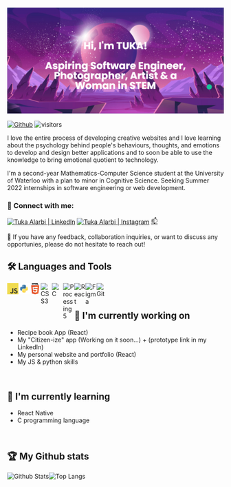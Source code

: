 [![MasterHead](banner.png)](github.com/alartuka)

<!-- <p align="center"></p> -->
<!-- <h1 align="center">Hi there, I'm <a href="https://github.com/alartuka" target="_blank" rel="noreferrer">Tuka</a> 👋</h1> -->
<!-- <h3 align="center">I'm a Student, Developer 💻, Photographer 📸, Designer 🎨, and Woman in STEM!</h3>  -->

[![Github](https://img.shields.io/github/followers/alartuka?label=Follow&style=social)](https://github.com/alartuka)
![visitors](https://visitor-badge.laobi.icu/badge?page_id=alartuka.alartuka)

I love the entire process of developing creative websites and I love learning about the psychology behind people's behaviours, thoughts, and emotions to develop and design better applications and to soon be able to use the knowledge to bring emotional quotient to technology. 

I'm a second-year Mathematics-Computer Science student at the University of Waterloo with a plan to minor in Cognitive Science. Seeking Summer 2022 internships in software engineering or web development. 

### 🤝 Connect with me:

<a href="https://www.linkedin.com/in/tukaalarbi/">
         <img align="center" src="https://raw.githubusercontent.com/yushi1007/yushi1007/main/images/linkedin.svg" alt="Tuka Alarbi | LinkedIn" width="21px"/></a>
<a href="https://instagram.com/alar_tuka2">
         <img align="center" src="https://raw.githubusercontent.com/yushi1007/yushi1007/main/images/instagram.svg" alt="Tuka Alarbi | Instagram" width="21px"/></a>  
<a href="mailto:talarbi@uwaterloo.ca?subject=Reaching out from Github">📫</i></a>

 💬 If you have any feedback, collaboration inquiries, or want to discuss any opportunies, please do not hesitate to reach out!
<br />

## 🛠️ Languages and Tools

<img align="left" alt="JavaScript" width="26px" src="https://raw.githubusercontent.com/github/explore/80688e429a7d4ef2fca1e82350fe8e3517d3494d/topics/javascript/javascript.png" />
<img align="left" alt="Python" width="26px" src="https://raw.githubusercontent.com/github/explore/80688e429a7d4ef2fca1e82350fe8e3517d3494d/topics/python/python.png" />
<img align="left" alt="HTML5" width="26px" src="https://raw.githubusercontent.com/github/explore/80688e429a7d4ef2fca1e82350fe8e3517d3494d/topics/html/html.png" />
<img align="left" alt="CSS3" width="26px" src="https://cdn.jsdelivr.net/gh/devicons/devicon/icons/css3/css3-original.svg" />
<img align="left" alt="C" width="26px" src="https://cdn.jsdelivr.net/gh/devicons/devicon/icons/c/c-original.svg" />

<img align="left" alt="Processing5" width="26px" src="https://cdn.jsdelivr.net/gh/devicons/devicon/icons/processing/processing-original.svg" />
<img align="left" alt="React" width="26px" src="https://cdn.jsdelivr.net/gh/devicons/devicon/icons/react/react-original.svg" />
<img align="left" alt="Figma" width="26px" src="https://www.vectorlogo.zone/logos/figma/figma-icon.svg" />
<img align="left" alt="Git" width="26px" src="https://www.vectorlogo.zone/logos/git-scm/git-scm-icon.svg" />
<br />
<br />

## 🔭 I'm currently working on

- Recipe book App (React)
- My "Citizen-ize" app (Working on it soon...) + (prototype link in my LinkedIn)
- My personal website and portfolio (React)
- My JS & python skills
<br />

## 🌱 I'm currently learning

- React Native
- C programming language
<br />

## 🏆 My Github stats
<!-- [![GitHub Streak](http://github-readme-streak-stats.herokuapp.com?user=alartuka&theme=dark&date_format=%5BY%20%5DM%20j)](https://git.io/streak-stats) -->
<img alt="Github Stats" align="left" src="https://github-readme-stats.vercel.app/api?username=alartuka&show_icons=true&theme=algolia" />
<img alt="Top Langs" align="left" src="https://github-readme-stats.vercel.app/api/top-langs/?username=alartuka&theme=algolia" />


<!--
**alartuka/alartuka** is a ✨ _special_ ✨ repository because its `README.md` (this file) appears on your GitHub profile.

Here are some ideas to get you started:

- 🔭 I’m currently working on ...
- 🌱 I’m currently learning ...
- 👯 I’m looking to collaborate on ...
- 🤔 I’m looking for help with ...
- 💬 Ask me about ...
- 📫 How to reach me: ...
- 😄 Pronouns: ...
- ⚡ Fun fact: ...
-->

